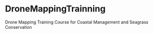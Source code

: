 # DroneMappingTrainning
Drone Mapping Training Course for Coastal Management and Seagrass Conservation 
